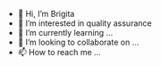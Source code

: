- 👋 Hi, I’m Brigita
- 👀 I’m interested in quality assurance
- 🌱 I’m currently learning ...
- 💞️ I’m looking to collaborate on ...
- 📫 How to reach me ...

<!---
Brigita3/Brigita3 is a ✨ special ✨ repository because its `README.md` (this file) appears on your GitHub profile.
You can click the Preview link to take a look at your changes.
--->
